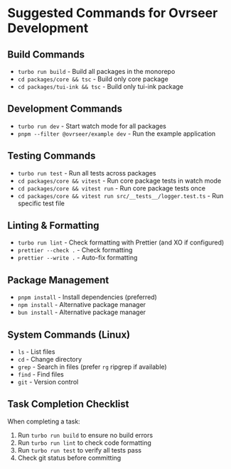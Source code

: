 # Suggested Commands for Ovrseer Development

## Build Commands
- `turbo run build` - Build all packages in the monorepo
- `cd packages/core && tsc` - Build only core package
- `cd packages/tui-ink && tsc` - Build only tui-ink package

## Development Commands
- `turbo run dev` - Start watch mode for all packages
- `pnpm --filter @ovrseer/example dev` - Run the example application

## Testing Commands
- `turbo run test` - Run all tests across packages
- `cd packages/core && vitest` - Run core package tests in watch mode
- `cd packages/core && vitest run` - Run core package tests once
- `cd packages/core && vitest run src/__tests__/logger.test.ts` - Run specific test file

## Linting & Formatting
- `turbo run lint` - Check formatting with Prettier (and XO if configured)
- `prettier --check .` - Check formatting
- `prettier --write .` - Auto-fix formatting

## Package Management
- `pnpm install` - Install dependencies (preferred)
- `npm install` - Alternative package manager
- `bun install` - Alternative package manager

## System Commands (Linux)
- `ls` - List files
- `cd` - Change directory
- `grep` - Search in files (prefer `rg` ripgrep if available)
- `find` - Find files
- `git` - Version control

## Task Completion Checklist
When completing a task:
1. Run `turbo run build` to ensure no build errors
2. Run `turbo run lint` to check code formatting
3. Run `turbo run test` to verify all tests pass
4. Check git status before committing